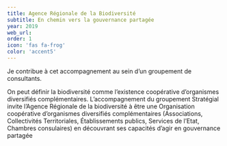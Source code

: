 ```yaml
---
title: Agence Régionale de la Biodiversité 
subtitle: En chemin vers la gouvernance partagée 
year: 2019
web_url: 
order: 1
icon: 'fas fa-frog'
color: 'accent5'
---
```


Je contribue à cet accompagnement au sein d’un groupement de consultants.

On peut définir la biodiversité comme l’existence coopérative d’organismes diversifiés complémentaires. L’accompagnement du groupement Stratégial invite l’Agence Régionale de la biodiversité à être une Organisation coopérative d’organismes diversifiés complémentaires (Associations, Collectivités Territoriales, Établissements publics, Services de l’Etat, Chambres consulaires) en découvrant ses capacités d’agir en gouvernance partagée
